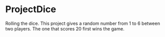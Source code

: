 # ProjectDice
Rolling the dice.
This project gives a random number from 1 to 6 between two players. The one that scores 20 first wins the game.
